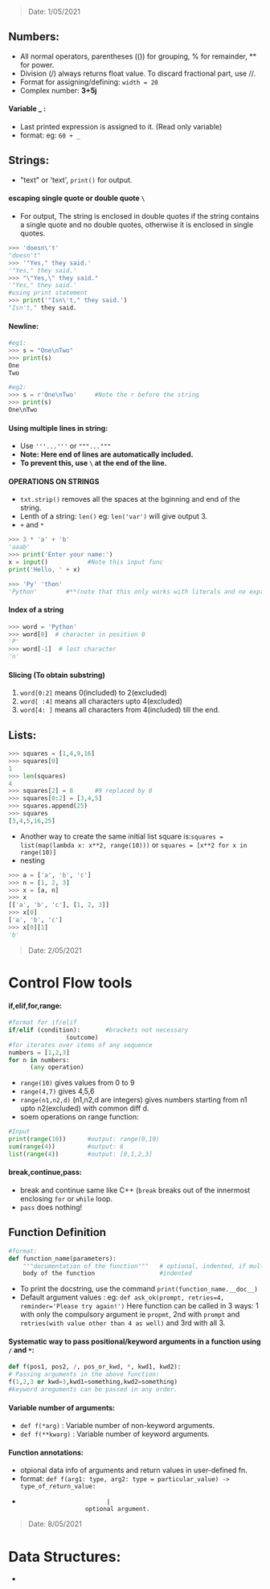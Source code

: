 > Date: 1/05/2021
## Numbers:
- All normal operators, parentheses (()) for grouping, % for remainder, ** for power.
- Division (/) always returns float value. To discard fractional part, use //. 
- Format for assigning/defining: `width = 20 `
- Complex number: **3+5j**
#### Variable _ :
- Last printed expression is assigned to it. (Read only variable)
- format: eg: ` 60 + _ `

## Strings:
- "text" or 'text', `print()` for output.

#### escaping single quote or double quote `\`
- For output, The string is enclosed in double quotes if the string contains a single quote and no double quotes, otherwise it is enclosed in single quotes.
```python
>>> 'doesn\'t'
"doesn't"
>>> '"Yes," they said.'
'"Yes," they said.'
>>> "\"Yes,\" they said."
'"Yes," they said.'
#using print statement
>>> print('"Isn\'t," they said.')
"Isn't," they said.
```
#### Newline:
```python
#eg1:
>>> s = "One\nTwo"
>>> print(s)
One
Two

#eg2:
>>> s = r'One\nTwo'     #Note the r before the string
>>> print(s)
One\nTwo
```
#### Using multiple lines in string:
- Use `'''...'''` or `"""..."""` 
- **Note: Here end of lines are automatically included.**
- **To prevent this, use `\` at the end of the line.**

#### OPERATIONS ON STRINGS
- `txt.strip()` removes all the spaces at the bginning and end of the string.
- Lenth of a string: `len()` eg: `len('var')` will give output 3.
- `+` and `*` 
```python
>>> 3 * 'a' + 'b'
'aaab' 
>>> print('Enter your name:')
x = input()           #Note this input func
print('Hello, ' + x)

>>> 'Py' 'thon'
'Python'        #**(note that this only works with literals and no expressions/variable)**
```
#### Index of a string
```python
>>> word = 'Python'
>>> word[0]  # character in position 0
'P'
>>> word[-1]  # last character
'n'
```
#### Slicing (To obtain substring) 
1. `word[0:2]` means 0(included) to 2(excluded)
2. `word[ :4]` means all characters upto 4(excluded)
3. `word[4: ]` means all characters from 4(included) till the end.

## Lists:
```python
>>> squares = [1,4,9,16]
>>> squares[0]
1
>>> len(squares)
4
>>> squares[2] = 8      #9 replaced by 8
>>> squares[0:2] = [3,4,5]
>>> squares.append(25)
>>> squares
[3,4,5,16,25]
```
- Another way to create the same initial list square is:`squares = list(map(lambda x: x**2, range(10)))` or  `squares = [x**2 for x in range(10)]` 
- nesting
```python
>>> a = ['a', 'b', 'c']
>>> n = [1, 2, 3]
>>> x = [a, n]
>>> x
[['a', 'b', 'c'], [1, 2, 3]]
>>> x[0]
['a', 'b', 'c']
>>> x[0][1]
'b'
```
> Date: 2/05/2021
# Control Flow tools
#### if,elif,for,range:
```python
#format for if/elif
if/elif (condition):       #brackets not necessary
                (outcome)
#for iterates over items of any sequence
numbers = [1,2,3]
for n in numbers:
      (any operation)
```
- `range(10)` gives values from 0 to 9
- `range(4,7)` gives 4,5,6
- `range(n1,n2,d)` (n1,n2,d are integers) gives numbers starting from n1 upto n2(excluded) with common diff d.
- soem operations on range function:
```python
#Input
print(range(10))      #output: range(0,10)
sum(range(4))         #output: 6
list(range(4))        #output: [0,1,2,3]
```
#### break,continue,pass:
- break and continue same like C++ (`break` breaks out of the innermost enclosing `for` or `while` loop.
- `pass` does nothing!
      
## Function Definition
```python
#format:
def function_name(parameters):
    """documentation of the function"""   # optional, indented, if multi-line, leave one line blank between 2 lines.
    body of the function                  #indented
```
- To print the docstring, use the command `print(function_name.__doc__)`
- Default argument values : eg: `def ask_ok(prompt, retries=4, reminder='Please try again!')`
Here function can be called in 3 ways: 1 with only the compulsory argument ie `propmt`, 2nd with `prompt` and `retries(with value other than 4 as well)` and 3rd with all 3.
#### Systematic way to pass positional/keyword arguments in a function using `/` and `*`:
```python
def f(pos1, pos2, /, pos_or_kwd, *, kwd1, kwd2):
# Passing arguments in the above function:
f(1,2,3 or kwd=3,kwd1=something,kwd2=something)
#keyword areguments can be passed in any order.
```
#### Variable number of arguments:
- `def f(*arg)` : Variable number of non-keyword arguments.
- `def f(**kwarg)` : Variable number of keyword arguments.
#### Function annotations:
- otpional data info of arguments and return values in user-defined fn.
- format: `def f(arg1: type, arg2: type = particular_value) -> type_of_return_value:`
-                             |
                        optional argument.

> Date: 8/05/2021
# Data Structures:
- 
































